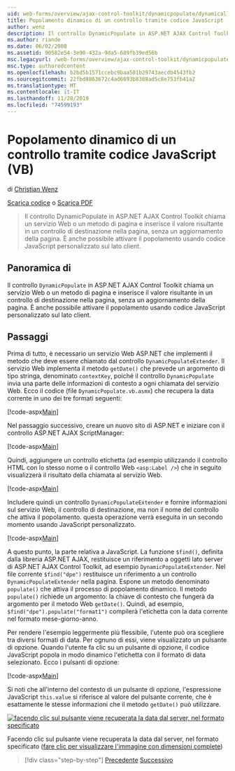 ```yaml
---
uid: web-forms/overview/ajax-control-toolkit/dynamicpopulate/dynamically-populating-a-control-using-javascript-code-vb
title: Popolamento dinamico di un controllo tramite codice JavaScript (VB) | Microsoft Docs
author: wenz
description: Il controllo DynamicPopulate in ASP.NET AJAX Control Toolkit chiama un servizio Web o un metodo di pagina e inserisce il valore risultante in un controllo di destinazione su t...
ms.author: riande
ms.date: 06/02/2008
ms.assetid: 90582e54-3e90-432a-9da5-689fb39ed56b
msc.legacyurl: /web-forms/overview/ajax-control-toolkit/dynamicpopulate/dynamically-populating-a-control-using-javascript-code-vb
msc.type: authoredcontent
ms.openlocfilehash: b2bd5b1571ccebc9baa501b29743aecdb4543fb2
ms.sourcegitcommit: 22fbd8863672c4ad6693b8388ad5c8e753fb41a2
ms.translationtype: MT
ms.contentlocale: it-IT
ms.lasthandoff: 11/28/2019
ms.locfileid: "74599193"
---
```

# <a name="dynamically-populating-a-control-using-javascript-code-vb"></a>Popolamento dinamico di un controllo tramite codice JavaScript (VB)

di [Christian Wenz](https://github.com/wenz)

[Scarica codice](https://download.microsoft.com/download/d/8/f/d8f2f6f9-1b7c-46ad-9252-e1fc81bdea3e/dynamicpopulate1.vb.zip) o [Scarica PDF](https://download.microsoft.com/download/b/6/a/b6ae89ee-df69-4c87-9bfb-ad1eb2b23373/dynamicpopulate1VB.pdf)

> Il controllo DynamicPopulate in ASP.NET AJAX Control Toolkit chiama un servizio Web o un metodo di pagina e inserisce il valore risultante in un controllo di destinazione nella pagina, senza un aggiornamento della pagina. È anche possibile attivare il popolamento usando codice JavaScript personalizzato sul lato client.

## <a name="overview"></a>Panoramica di

Il controllo `DynamicPopulate` in ASP.NET AJAX Control Toolkit chiama un servizio Web o un metodo di pagina e inserisce il valore risultante in un controllo di destinazione nella pagina, senza un aggiornamento della pagina. È anche possibile attivare il popolamento usando codice JavaScript personalizzato sul lato client.

## <a name="steps"></a>Passaggi

Prima di tutto, è necessario un servizio Web ASP.NET che implementi il metodo che deve essere chiamato dal controllo `DynamicPopulateExtender`. Il servizio Web implementa il metodo `getDate()` che prevede un argomento di tipo stringa, denominato `contextKey`, poiché il controllo `DynamicPopulate` invia una parte delle informazioni di contesto a ogni chiamata del servizio Web. Ecco il codice (file `DynamicPopulate.vb.asmx`) che recupera la data corrente in uno dei tre formati seguenti:

[!code-aspx[Main](dynamically-populating-a-control-using-javascript-code-vb/samples/sample1.aspx)]

Nel passaggio successivo, creare un nuovo sito di ASP.NET e iniziare con il controllo ASP.NET AJAX ScriptManager:

[!code-aspx[Main](dynamically-populating-a-control-using-javascript-code-vb/samples/sample2.aspx)]

Quindi, aggiungere un controllo etichetta (ad esempio utilizzando il controllo HTML con lo stesso nome o il controllo Web `<asp:Label />`) che in seguito visualizzerà il risultato della chiamata al servizio Web.

[!code-aspx[Main](dynamically-populating-a-control-using-javascript-code-vb/samples/sample3.aspx)]

Includere quindi un controllo `DynamicPopulateExtender` e fornire informazioni sul servizio Web, il controllo di destinazione, ma non il nome del controllo che attiva il popolamento. questa operazione verrà eseguita in un secondo momento usando JavaScript personalizzato.

[!code-aspx[Main](dynamically-populating-a-control-using-javascript-code-vb/samples/sample4.aspx)]

A questo punto, la parte relativa a JavaScript. La funzione `$find()`, definita dalla libreria ASP.NET AJAX, restituisce un riferimento a oggetti lato server di ASP.NET AJAX Control Toolkit, ad esempio `DynamicPopulateExtender`. Nel file corrente `$find("dpe")` restituisce un riferimento a un controllo `DynamicPopulateExtender` nella pagina. Espone un metodo denominato `populate()` che attiva il processo di popolamento dinamico. Il metodo `populate()` richiede un argomento: la chiave di contesto che fungerà da argomento per il metodo Web `getDate()`. Quindi, ad esempio, `$find("dpe").populate("format1")` compilerà l'etichetta con la data corrente nel formato mese-giorno-anno.

Per rendere l'esempio leggermente più flessibile, l'utente può ora scegliere tra diversi formati di data. Per ognuno di essi, viene visualizzato un pulsante di opzione. Quando l'utente fa clic su un pulsante di opzione, il codice JavaScript popola in modo dinamico l'etichetta con il formato di data selezionato. Ecco i pulsanti di opzione:

[!code-aspx[Main](dynamically-populating-a-control-using-javascript-code-vb/samples/sample5.aspx)]

Si noti che all'interno del contesto di un pulsante di opzione, l'espressione JavaScript `this.value` si riferisce al valore del pulsante corrente, che è esattamente le stesse informazioni che il metodo `getDate()` può utilizzare.

[![facendo clic sul pulsante viene recuperata la data dal server, nel formato specificato](dynamically-populating-a-control-using-javascript-code-vb/_static/image2.png)](dynamically-populating-a-control-using-javascript-code-vb/_static/image1.png)

Facendo clic sul pulsante viene recuperata la data dal server, nel formato specificato ([fare clic per visualizzare l'immagine con dimensioni complete](dynamically-populating-a-control-using-javascript-code-vb/_static/image3.png))

> [!div class="step-by-step"]
> [Precedente](dynamically-populating-a-control-vb.md)
> [Successivo](using-dynamicpopulate-with-a-user-control-and-javascript-vb.md)
